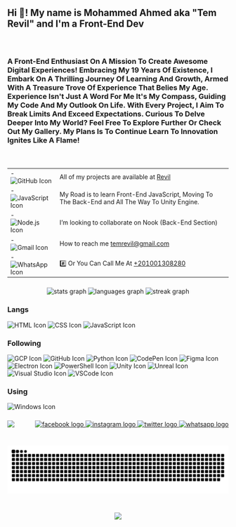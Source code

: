 <h2 align="left">Hi 👋! My name is Mohammed Ahmed aka "Tem Revil" and I'm a Front-End Dev</h2>

###

<br clear="both">

<h3 align="left">A Front-End Enthusiast On A Mission To Create Awesome Digital Experiences! Embracing My 19 Years Of Existence, I Embark On A Thrilling Journey Of Learning And Growth, Armed With A Treasure Trove Of Experience That Belies My Age. Experience Isn't Just A Word For Me It's My Compass, Guiding My Code And My Outlook On Life. With Every Project, I Aim To Break Limits And Exceed Expectations. Curious To Delve Deeper Into My World? Feel Free To Explore Further Or Check Out My Gallery. My Plans Is To Continue Learn To Innovation Ignites Like A Flame!</h3>

###

<br clear="both">

<table>
  <tr>
    <td>- <img src="https://skillicons.dev/icons?i=github" alt="GitHub Icon" width="30" height="30" /></td>
    <td>All of my projects are available at <a href="https://temrevil.github.io/revil/Index.html">Revil</a></td>
  </tr>
  <tr>
    <td>- <img src="https://skillicons.dev/icons?i=javascript" alt="JavaScript Icon" width="30" height="30" /></td>
    <td>My Road is to learn Front-End JavaScript, Moving To The Back-End and All The Way To Unity Engine.</td>
  </tr>
  <tr>
    <td>- <img src="https://skillicons.dev/icons?i=nodejs" alt="Node.js Icon" width="30" height="30" /></td>
    <td>I’m looking to collaborate on Nook (Back-End Section)</td>
  </tr>
  <tr>
    <td>- <img src="https://skillicons.dev/icons?i=gmail" alt="Gmail Icon" width="30" height="30" /></td>
    <td>How to reach me <a href="mailto:temrevil@gmail.com">temrevil@gmail.com</a></td>
  </tr>
  <tr>
    <td>- <img src="https://skillicons.dev/icons?i=whatsapp" alt="WhatsApp Icon" width="30" height="30" /></td>
    <td>#️⃣ Or You Can Call Me At <a href="https://wa.me/+201001308280">+201001308280</a></td>
  </tr>
</table>

###

<div align="center">
  <img src="https://github-readme-stats.vercel.app/api?username=temrevil&hide_title=false&hide_rank=false&show_icons=true&include_all_commits=true&count_private=true&disable_animations=false&theme=react&locale=en&hide_border=true&custom_title=Revil's%20Stats" height="150" alt="stats graph"  />
  <img src="https://github-readme-stats.vercel.app/api/top-langs?username=temrevil&locale=en&hide_title=false&layout=compact&card_width=320&langs_count=10&theme=react&hide_border=true&custom_title=Most%20Used%20Langs" height="150" alt="languages graph"  />
  <img src="https://streak-stats.demolab.com?user=temrevil&locale=en&mode=daily&theme=react&hide_border=true&border_radius=15" height="150" alt="streak graph"  />
</div>

###

<div align="left">
    <h3>Langs</h3>
    <img src="https://skillicons.dev/icons?i=html" alt="HTML Icon" width="40" height="40" />
    <img src="https://skillicons.dev/icons?i=css" alt="CSS Icon" width="40" height="40" />
    <img src="https://skillicons.dev/icons?i=js" alt="JavaScript Icon" width="40" height="40" />
    <h3>Following</h3>
    <img src="https://skillicons.dev/icons?i=gcp" alt="GCP Icon" width="40" height="40" />
    <img src="https://skillicons.dev/icons?i=github" alt="GitHub Icon" width="40" height="40" />
    <img src="https://skillicons.dev/icons?i=py" alt="Python Icon" width="40" height="40" />
    <img src="https://skillicons.dev/icons?i=codepen" alt="CodePen Icon" width="40" height="40" />
    <img src="https://skillicons.dev/icons?i=figma" alt="Figma Icon" width="40" height="40" />
    <img src="https://skillicons.dev/icons?i=electron" alt="Electron Icon" width="40" height="40" />
    <img src="https://skillicons.dev/icons?i=powershell" alt="PowerShell Icon" width="40" height="40" />
    <img src="https://skillicons.dev/icons?i=unity" alt="Unity Icon" width="40" height="40" />
    <img src="https://skillicons.dev/icons?i=unreal" alt="Unreal Icon" width="40" height="40" />
    <img src="https://skillicons.dev/icons?i=visualstudio" alt="Visual Studio Icon" width="40" height="40" />
    <img src="https://skillicons.dev/icons?i=vscode" alt="VSCode Icon" width="40" height="40" />
    <h3>Using</h3>
    <img src="https://skillicons.dev/icons?i=windows" alt="Windows Icon" width="40" height="40" />
</div>

###

<img align="left" height="" src="https://media.giphy.com/media/FjBnClwCFoity/giphy.gif?cid=790b76119wl34hifhcl3rfu8pq7af9pkk3v25r0nyltq77qt&ep=v1_gifs_search&rid=giphy.gif&ct=g"  />

###

<div align="right">
  <a href="https://www.facebook.com/temrevil">
    <img src="https://raw.githubusercontent.com/maurodesouza/profile-readme-generator/master/src/assets/icons/social/facebook/default.svg" width="52" height="40" alt="facebook logo"  />
  </a>
  <a href="https://www.instagram.com/temrevil">
    <img src="https://raw.githubusercontent.com/maurodesouza/profile-readme-generator/master/src/assets/icons/social/instagram/default.svg" width="52" height="40" alt="instagram logo"  />
  </a>
  <a href="https://www.twitter.com/temrevll">
    <img src="https://raw.githubusercontent.com/maurodesouza/profile-readme-generator/master/src/assets/icons/social/twitter/default.svg" width="52" height="40" alt="twitter logo"  />
  </a>
  <a href="https://wa.me/+201001308280">
    <img src="https://raw.githubusercontent.com/maurodesouza/profile-readme-generator/master/src/assets/icons/social/whatsapp/default.svg" width="52" height="40" alt="whatsapp logo"  />
  </a>
</div>

###

<br clear="both">

<img src="https://raw.githubusercontent.com/temrevil/temrevil/output/snake.svg" alt="Snake animation" />

###

<br clear="both">

<div align="center">
  <img src="https://profile-counter.glitch.me/temrevil/count.svg?"  />
</div>

###
